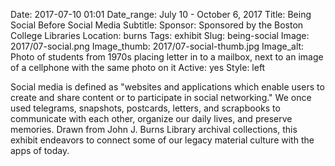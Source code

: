 Date: 2017-07-10 01:01 
Date_range: July 10 - October 6, 2017
Title: Being Social Before Social Media
Subtitle:
Sponsor: Sponsored by the Boston College Libraries
Location: burns
Tags: exhibit
Slug: being-social
Image: 2017/07-social.png
Image_thumb: 2017/07-social-thumb.jpg
Image_alt: Photo of students from 1970s placing letter in to a mailbox, next to an image of a cellphone with the same photo on it
Active: yes
Style: left

Social media is defined as "websites and applications which enable users to create and share content or to participate in social networking." We once used telegrams, snapshots, postcards, letters, and scrapbooks to communicate with each other, organize our daily lives, and preserve memories. Drawn from John J. Burns Library archival collections, this exhibit endeavors to connect some of our legacy material culture with the apps of today.